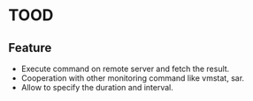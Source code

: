 # TOOD
## Feature
* Execute command on remote server and fetch the result.
* Cooperation with other monitoring command like vmstat, sar.
* Allow to specify the duration and interval.
